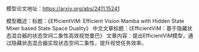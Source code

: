 模型论文地址：https://arxiv.org/abs/2411.15241

模型概述：标题：《EfficientViM: Efficient Vision Mamba with Hidden State Mixer based State Space Duality》
中文文章标题：《EfficientViM：基于隐藏状态混合器的状态空间二象性高效视觉曼巴》
文章内容：提出EfficientViM模型，通过隐藏状态混合器实现状态空间二象性，提升视觉任务效率。
